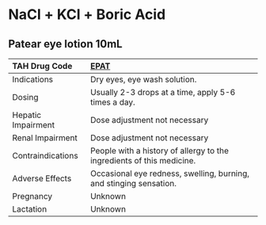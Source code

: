 # NaCl + KCl + Boric Acid

## Patear eye lotion 10mL

| TAH Drug Code      | [EPAT](https://www.tahsda.org.tw/drugs/hissearch.php?drug_code=EPAT)   |
|:-------------------|:-----------------------------------------------------------------------|
| Indications        | Dry eyes, eye wash solution.                                           |
| Dosing             | Usually 2-3 drops at a time, apply 5-6 times a day.                    |
| Hepatic Impairment | Dose adjustment not necessary                                          |
| Renal Impairment   | Dose adjustment not necessary                                          |
| Contraindications  | People with a history of allergy to the ingredients of this medicine.  |
| Adverse Effects    | Occasional eye redness, swelling, burning, and stinging sensation.     |
| Pregnancy          | Unknown                                                                |
| Lactation          | Unknown                                                                |

